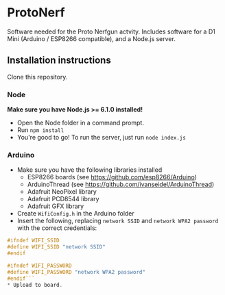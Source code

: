 # ProtoNerf

Software needed for the Proto Nerfgun actvity. Includes software for a D1 Mini (Arduino / ESP8266 compatible), and a Node.js server.

## Installation instructions

Clone this repository.

### Node

**Make sure you have Node.js >= 6.1.0 installed!**

* Open the Node folder in a command prompt.
* Run `npm install`
* You're good to go! To run the server, just run `node index.js`

### Arduino

* Make sure you have the following libraries installed
	* ESP8266 boards (see https://github.com/esp8266/Arduino)
	* ArduinoThread (see https://github.com/ivanseidel/ArduinoThread)
	* Adafruit NeoPixel library
	* Adafruit PCD8544 library
	* Adafruit GFX library
* Create `WifiConfig.h` in the Arduino folder
* Insert the following, replacing `network SSID` and `network WPA2 password` with the correct credentials:
```c
#ifndef WIFI_SSID
#define WIFI_SSID "network SSID"
#endif

#ifndef WIFI_PASSWORD
#define WIFI_PASSWORD "network WPA2 password"
#endif```
* Upload to board.